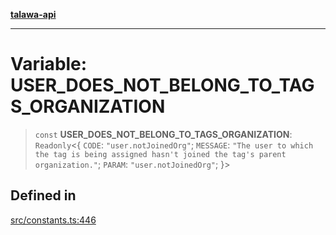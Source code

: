 [**talawa-api**](../../README.md)

***

# Variable: USER\_DOES\_NOT\_BELONG\_TO\_TAGS\_ORGANIZATION

> `const` **USER\_DOES\_NOT\_BELONG\_TO\_TAGS\_ORGANIZATION**: `Readonly`\<\{ `CODE`: `"user.notJoinedOrg"`; `MESSAGE`: `"The user to which the tag is being assigned hasn't joined the tag's parent organization."`; `PARAM`: `"user.notJoinedOrg"`; \}\>

## Defined in

[src/constants.ts:446](https://github.com/Suyash878/talawa-api/blob/f376d03c37e9acd046e7cc983947432c95f74442/src/constants.ts#L446)
